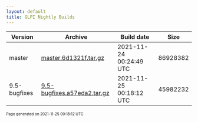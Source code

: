 ```yaml
---
layout: default
title: GLPI Nightly Builds
---
```


Version|Archive|Build date|Size
---|---|---|---
master|[master.6d1321f.tar.gz](master.6d1321f.tar.gz)|2021-11-24 00:24:49 UTC|86928382
9.5-bugfixes|[9.5-bugfixes.a57eda2.tar.gz](9.5-bugfixes.a57eda2.tar.gz)|2021-11-25 00:18:12 UTC|45982232

<font size="1">Page generated on 2021-11-25 00:18:12 UTC</font>
